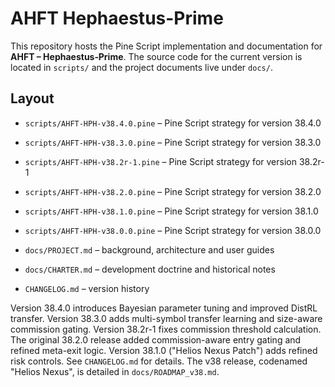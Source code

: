 # AHFT Hephaestus-Prime

This repository hosts the Pine Script implementation and documentation for
**AHFT – Hephaestus‑Prime**. The source code for the current version is located
in `scripts/` and the project documents live under `docs/`.

## Layout
- `scripts/AHFT-HPH-v38.4.0.pine` – Pine Script strategy for version 38.4.0
- `scripts/AHFT-HPH-v38.3.0.pine` – Pine Script strategy for version 38.3.0
- `scripts/AHFT-HPH-v38.2r-1.pine` – Pine Script strategy for version 38.2r-1
- `scripts/AHFT-HPH-v38.2.0.pine` – Pine Script strategy for version 38.2.0

- `scripts/AHFT-HPH-v38.1.0.pine` – Pine Script strategy for version 38.1.0
- `scripts/AHFT-HPH-v38.0.0.pine` – Pine Script strategy for version 38.0.0
- `docs/PROJECT.md` – background, architecture and user guides
- `docs/CHARTER.md` – development doctrine and historical notes
- `CHANGELOG.md` – version history

Version 38.4.0 introduces Bayesian parameter tuning and improved DistRL transfer. Version 38.3.0 adds multi-symbol transfer learning and size-aware commission gating. Version 38.2r-1 fixes commission threshold calculation. The original 38.2.0 release added commission-aware entry gating and refined meta-exit logic. Version 38.1.0 ("Helios Nexus Patch") adds refined risk controls.
See `CHANGELOG.md` for details.
The v38 release, codenamed "Helios Nexus", is detailed in
`docs/ROADMAP_v38.md`.

